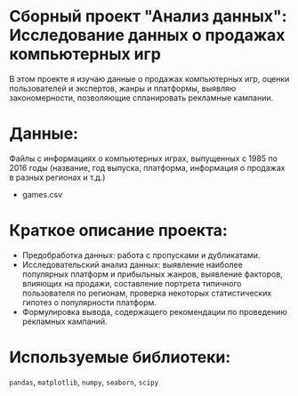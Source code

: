 # Сборный проект "Анализ данных": Исследование данных о продажах компьютерных игр
В этом проекте я изучаю данные о продажах компьютерных игр, оценки пользователей и экспертов, жанры и платформы, выявляю закономерности, позволяющие спланировать рекламные кампании.
# Данные:
Файлы с информациях о компьютерных играх, выпущенных с 1985 по 2016 годы (название, год выпуска, платформа, информация о продажах в разных регионах и т.д.)
- games.csv
# Краткое описание проекта:
- Предобработка данных: работа с пропусками и дубликатами.
- Исследовательский анализ данных: выявление наиболее популярных платформ и прибыльных жанров,  выявление факторов, влияющих на продажи, составление портрета типичного пользователя по регионам, проверка некоторых статистических гипотез о популярности платформ.
- Формулировка вывода, содержащего рекомендации по проведению рекламных кампаний.

# Используемые библиотеки:
`pandas`, `matplotlib`, `numpy`, `seaborn`, `scipy`

